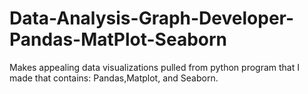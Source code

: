 # Data-Analysis-Graph-Developer-Pandas-MatPlot-Seaborn
Makes appealing data visualizations pulled from python program that I made that contains: Pandas,Matplot, and Seaborn.
